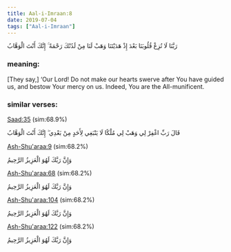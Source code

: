 ```yaml
---
title: Aal-i-Imraan:8
date: 2019-07-04
tags: ["Aal-i-Imraan"]
---
```

رَبَّنَا لَا تُزِغْ قُلُوبَنَا بَعْدَ إِذْ هَدَيْتَنَا وَهَبْ لَنَا مِنْ لَدُنْكَ رَحْمَةً ۚ إِنَّكَ أَنْتَ الْوَهَّابُ
### meaning: 
[They say,] ‘Our Lord! Do not make our hearts swerve after You have guided us, and bestow Your mercy on us. Indeed, You are the All-munificent.
### similar verses: 

[Saad:35](/38/35) (sim:68.9%)

قَالَ رَبِّ اغْفِرْ لِي وَهَبْ لِي مُلْكًا لَا يَنْبَغِي لِأَحَدٍ مِنْ بَعْدِي ۖ إِنَّكَ أَنْتَ الْوَهَّابُ

[Ash-Shu'araa:9](/26/9) (sim:68.2%)

وَإِنَّ رَبَّكَ لَهُوَ الْعَزِيزُ الرَّحِيمُ

[Ash-Shu'araa:68](/26/68) (sim:68.2%)

وَإِنَّ رَبَّكَ لَهُوَ الْعَزِيزُ الرَّحِيمُ

[Ash-Shu'araa:104](/26/104) (sim:68.2%)

وَإِنَّ رَبَّكَ لَهُوَ الْعَزِيزُ الرَّحِيمُ

[Ash-Shu'araa:122](/26/122) (sim:68.2%)

وَإِنَّ رَبَّكَ لَهُوَ الْعَزِيزُ الرَّحِيمُ
